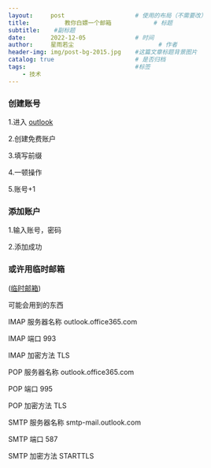 ```yaml
---
layout:     post   				    # 使用的布局（不需要改）
title:       	教你白嫖一个邮箱			# 标题 
subtitle:    #副标题
date:       2022-12-05 				# 时间
author:     星雨若尘 						# 作者
header-img: img/post-bg-2015.jpg 	#这篇文章标题背景图片
catalog: true 						# 是否归档
tags:								#标签
    - 技术
---
```

### 创建账号  

1.进入 [outlook](https://outlook.live.com/)   

2.创建免费账户  

3.填写前缀  

4.一顿操作  

5.账号+1

### 添加账户  

1.输入账号，密码  

2.添加成功


### 或许用临时邮箱
([临时邮箱](http://xyrct301.github.io/2023/02/15/%E4%B8%B4%E6%97%B6%E9%82%AE%E7%AE%B1%E5%90%88%E9%9B%86/))


可能会用到的东西


IMAP 服务器名称 outlook.office365.com

IMAP 端口 993

IMAP 加密方法 TLS


POP 服务器名称 outlook.office365.com

POP 端口 995

POP 加密方法 TLS


SMTP 服务器名称 smtp-mail.outlook.com

SMTP 端口 587

SMTP 加密方法 STARTTLS
